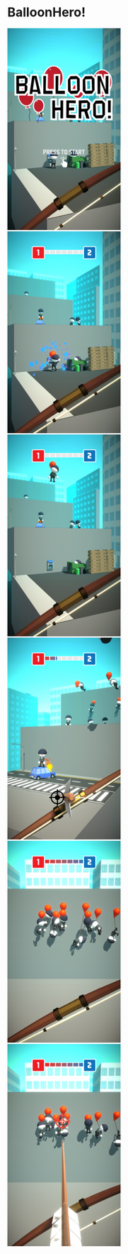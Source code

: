 # BalloonHero!

<img src="https://github.com/marinvlad/BalloonHero/blob/main/BalloonHero!_1.png" width="256"> <img src="https://github.com/marinvlad/BalloonHero/blob/main/BalloonHero!_2.png" width="256"> <img src="https://github.com/marinvlad/BalloonHero/blob/main/BalloonHero!_3.png" width="256"> <img src="https://github.com/marinvlad/BalloonHero/blob/main/BalloonHero!_4.png" width="256"> <img src="https://github.com/marinvlad/BalloonHero/blob/main/BalloonHero!_5.png" width="256"> <img src="https://github.com/marinvlad/BalloonHero/blob/main/BalloonHero!_6.png" width="256">
